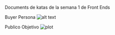 Documents de katas de la semana 1 de Front Ends

Buyer Persona
![alt text](https://github.com/pedrog93/FrontEndSemana1/tree/main/Images/nuyerPersona.png)

Publico Objetivo
![plot](https://github.com/pedrog93/FrontEndSemana1/tree/main/Images/targetPublic.png)

